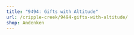 ```yaml
---
title: "9494: Gifts with Altitude"
url: /cripple-creek/9494-gifts-with-altitude/
shop: Andenken
---
```


